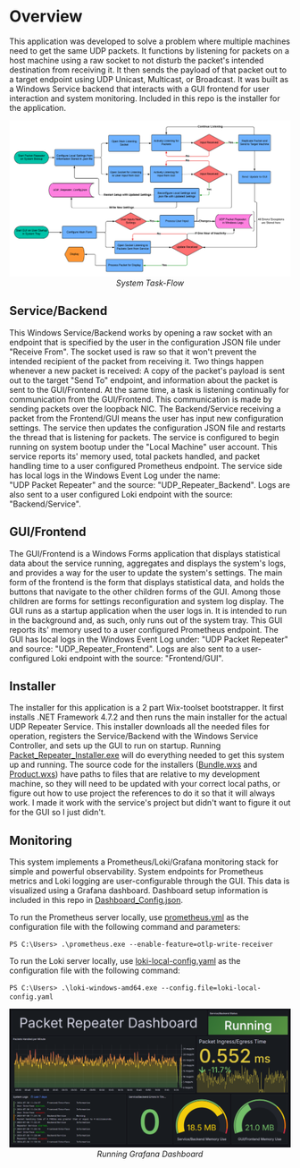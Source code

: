 
# Overview
This application was developed to solve a problem where multiple machines need to get the same UDP packets. It functions by listening for 
packets on a host machine using a raw socket to not disturb the packet's intended destination from receiving it. It then sends the payload of 
that packet out to a target endpoint using UDP Unicast, Multicast, or Broadcast. It was built as a Windows Service backend that interacts 
with a GUI frontend for user interaction and system monitoring. Included in this repo is the installer for the application. 

<p align="center">
  <img src="./Images_For_README/UDP_Packet_Repeater_Flowchart.png" alt="Flowchart">
  <em>System Task-Flow</em>
</p>


## Service/Backend
This Windows Service/Backend works by opening a raw socket with an endpoint that is specified by the user in the configuration JSON file under "Receive From". The 
socket used is raw so that it won't prevent the intended recipient of the packet from receiving it. Two things happen whenever a new packet is received: A copy of 
the packet's payload is sent out to the target "Send To" endpoint, and information about the packet is sent to the GUI/Frontend. At the same time, a task is listening 
continually for communication from the GUI/Frontend. This communication is made by sending packets over the loopback NIC. The Backend/Service receiving a packet 
from the Frontend/GUI means the user has input new configuration settings. The service then updates the configuration JSON file and restarts the thread that is listening 
for packets. The service is configured to begin running on system bootup under the "Local Machine" user account. This service reports its' memory used, total packets 
handled, and packet handling time to a user configured Prometheus endpoint. The service side has local logs in the Windows Event Log under the name:  
"UDP Packet Repeater" and the source: "UDP_Repeater_Backend". Logs are also sent to a user configured Loki endpoint with the source: "Backend/Service".

## GUI/Frontend
The GUI/Frontend is a Windows Forms application that displays statistical data about the service running, aggregates and displays the system's logs, and provides 
a way for the user to update the system's settings. The main form of the frontend is the form that displays statistical data, and holds the buttons that navigate 
to the other children forms of the GUI. Among those children are forms for settings reconfiguration and system log display. The GUI runs as a startup 
application when the user logs in. It is intended to run in the background and, as such, only runs out of the system tray. This GUI reports its' memory used to a 
user configured Prometheus endpoint. The GUI has local logs in the Windows Event Log under: "UDP Packet Repeater" and source: "UDP_Repeater_Frontend". Logs are 
also sent to a user-configured Loki endpoint with the source: "Frontend/GUI".

## Installer
The installer for this application is a 2 part Wix-toolset bootstrapper. It first installs .NET Framework 4.7.2 and then runs the main installer for the actual UDP 
Repeater Service. This installer downloads all the needed files for operation, registers the Service/Backend with the Windows Service Controller, and sets up 
the GUI to run on startup. Running [Packet_Repeater_Installer.exe](Packet_Repeater_Installer.exe) will do everything needed to get this system up and running. 
The source code for the installers ([Bundle.wxs](Packet_Repeater_Installer/Bundle.wxs) and [Product.wxs](UDP_Packet_Repeater_Installer/Product.wxs))
have paths to files that are relative to my development machine, so they will need to be updated with your correct local paths, or figure out how to use project 
the references to do it so that it will always work. I made it work with the service's project but didn't want to figure it out for the GUI so I just didn't.

## Monitoring
This system implements a Prometheus/Loki/Grafana monitoring stack for simple and powerful observability. System endpoints for Prometheus metrics and 
Loki logging are user-configurable through the GUI. This data is visualized using a Grafana dashboard. Dashboard setup information is included in this repo
in [Dashboard_Config.json](Monitoring/Dashboard_Config.json). 

To run the Prometheus server locally, use [prometheus.yml](Monitoring/prometheus.yml) as the configuration file with the following command and parameters:
```shell
PS C:\Users> .\prometheus.exe --enable-feature=otlp-write-receiver
```

To run the Loki server locally, use [loki-local-config.yaml](Monitoring/loki-local-config.yaml) as the configuration file with the following command:
```shell
PS C:\Users> .\loki-windows-amd64.exe --config.file=loki-local-config.yaml
```

<p align="center">
  <img src="./Images_For_README/Dashboard_Screenshot.png" alt="Grafana Dashboard Screenshot">
  <em> Running Grafana Dashboard </em>
</p>
